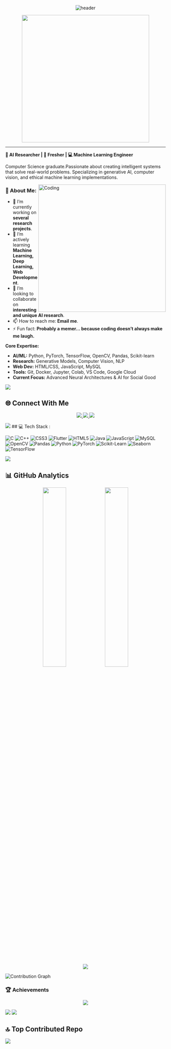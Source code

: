 <p align="center">
    <img alt="header" src="https://readme-typing-svg.herokuapp.com?font=ubuntu&color=16A085&center=true&lines=👋+Hi+I+am+Sristi;AI+Researcher+|+Tech+Innovator;Let's+build+the+future+of+AI!"/>
</p>

<div align="center">
  <img src="https://cdn.dribbble.com/users/4055494/screenshots/15215756/media/d2b66c4ca0192aa26d103448b3d1518b.gif" width="400"/>
</div>

---
**🧠 AI Researcher | 🌱 Fresher | 💻 Machine Learning Engineer**

Computer Science graduate.Passionate about creating intelligent systems that solve real-world problems. Specializing in generative AI, computer vision, and ethical machine learning implementations.

<img align="right" alt="Coding" width="400" src='https://readme-typing-svg.herokuapp.com?font=ubuntu&color=16A085&center=true&lines=👋+Hii+I+am+Sristi'/>

### 🚀 About Me:

- 🔭 I’m currently working on **several research projects**.
- 🌱 I’m actively learning **Machine Learning, Deep Learning, Web Development**.
- 👯 I’m looking to collaborate on **interesting and unique AI research**.
- 📫 How to reach me: **Email me**.
- ⚡ Fun fact: **Probably a memer... because coding doesn’t always make me laugh.**

**Core Expertise:**

- **AI/ML:** Python, PyTorch, TensorFlow, OpenCV, Pandas, Scikit-learn
- **Research:** Generative Models, Computer Vision, NLP
- **Web Dev:** HTML/CSS, JavaScript, MySQL
- **Tools:** Git, Docker, Jupyter, Colab, VS Code, Google Cloud
- **Current Focus:** Advanced Neural Architectures & AI for Social Good


<img src="https://github.com/smsristi/smsristi/blob/main/assets/Line.gif"/>

## 🌐 Connect With Me

<p align="center">
  <a href="https://www.linkedin.com/in/susmita-mondal-sristi-612867248">
    <img src="https://img.shields.io/badge/LinkedIn-0077B5?style=for-the-badge&logo=linkedin&logoColor=white"/>
  </a>
  <a href="mailto:your.email@example.com">
    <img src="https://img.shields.io/badge/Gmail-D14836?style=for-the-badge&logo=gmail&logoColor=white"/>
  </a>
  <a href="https://scholar.google.com/...">
    <img src="https://img.shields.io/badge/Google_Scholar-4285F4?style=for-the-badge&logo=google-scholar&logoColor=white"/>
  </a>
</p>

<img src="https://github.com/smsristi/smsristi/blob/main/assets/Line.gif"/>
## 💻 Tech Stack :

![C](https://img.shields.io/badge/C-00599C?style=for-the-badge&logo=c&logoColor=white)
![C++](https://img.shields.io/badge/C++-00599C?style=for-the-badge&logo=cplusplus&logoColor=white)
![CSS3](https://img.shields.io/badge/CSS3-1572B6?style=for-the-badge&logo=css3&logoColor=white)
![Flutter](https://img.shields.io/badge/Flutter-02569B?style=for-the-badge&logo=flutter&logoColor=white)
![HTML5](https://img.shields.io/badge/HTML5-E34F26?style=for-the-badge&logo=html5&logoColor=white)
![Java](https://img.shields.io/badge/Java-007396?style=for-the-badge&logo=java&logoColor=white)
![JavaScript](https://img.shields.io/badge/JavaScript-F7DF1E?style=for-the-badge&logo=javascript&logoColor=black)
![MySQL](https://img.shields.io/badge/MySQL-4479A1?style=for-the-badge&logo=mysql&logoColor=white)
![OpenCV](https://img.shields.io/badge/OpenCV-5C3EE8?style=for-the-badge&logo=opencv&logoColor=white)
![Pandas](https://img.shields.io/badge/Pandas-150458?style=for-the-badge&logo=pandas&logoColor=white)
![Python](https://img.shields.io/badge/Python-3776AB?style=for-the-badge&logo=python&logoColor=white)
![PyTorch](https://img.shields.io/badge/PyTorch-EE4C2C?style=for-the-badge&logo=pytorch&logoColor=white)
![Scikit-Learn](https://img.shields.io/badge/Scikit_Learn-F7931E?style=for-the-badge&logo=scikit-learn&logoColor=white)
![Seaborn](https://img.shields.io/badge/Seaborn-008B8B?style=for-the-badge&logo=seaborn&logoColor=white)
![TensorFlow](https://img.shields.io/badge/TensorFlow-FF6F00?style=for-the-badge&logo=tensorflow&logoColor=white)

<img src="https://github.com/smsristi/smsristi/blob/main/assets/Line.gif"/>


## 📊 GitHub Analytics

<p align="center">
  <!-- Stats with hidden rank -->
  <img width="38%" src="https://github-readme-stats.vercel.app/api?username=smsristi&show_icons=true&theme=radical&hide_rank=true" />
  
  <!-- Streak stats with custom highlights -->
  <img width="38%" src="https://github-readme-streak-stats.herokuapp.com/?user=smsristi&theme=radical&fire=DD2727&ring=DD2727&currStreakNum=FFFFFF&dates=FFFFFF" />
</p>

<!-- Top Languages -->
<p align="center">
  <img src="https://github-readme-stats.vercel.app/api/top-langs/?username=smsristi&layout=compact&theme=radical&hide=html,css" />
</p>

<!-- Activity Graph with streak visualization -->
![Contribution Graph](https://github-readme-activity-graph.vercel.app/graph?username=smsristi&theme=react-dark&hide_border=true&custom_title=My%20Coding%20Streaks)

### 🏆 Achievements

<p align="center">
  <a href="https://github.com/ryo-ma/github-profile-trophy">
    <img src="https://github-profile-trophy.vercel.app/?username=smsristi&theme=onedark&margin-w=15&column=7" />
  </a>
</p>


<img src="https://github.com/smsristi/smsristi/blob/main/assets/Line.gif"/>

<img src="https://github.com/smsristi/smsristi/blob/main/assets/Line.gif"/>


## 🔝 **Top Contributed Repo**
![](https://github-contributor-stats.vercel.app/api?username=smsristi&limit=5&theme=matrix&combine_all_yearly_contributions=true)
